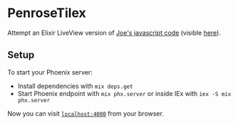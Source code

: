 # PenroseTilex

Attempt an Elixir LiveView version of
[Joe's javascript code](https://github.com/joeLepper/penrose-tiles)
(visible [here](https://blissful-shannon-72ba1f.netlify.app/)).

## Setup

To start your Phoenix server:

  * Install dependencies with `mix deps.get`
  * Start Phoenix endpoint with `mix phx.server` or inside IEx with `iex -S mix phx.server`

Now you can visit [`localhost:4000`](http://localhost:4000) from your browser.
